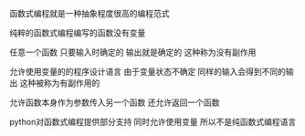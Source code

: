 函数式编程就是一种抽象程度很高的编程范式

纯粹的函数式编程编写的函数没有变量

任意一个函数 只要输入时确定的 输出就是确定的 这种称为没有副作用

允许使用变量的的程序设计语言 由于变量状态不确定 同样的输入会得到不同的输出 这种被称为有副作用的

允许函数本身作为参数传入另一个函数 还允许返回一个函数

python对函数式编程提供部分支持 同时允许使用变量 所以不是纯函数式编程语言
